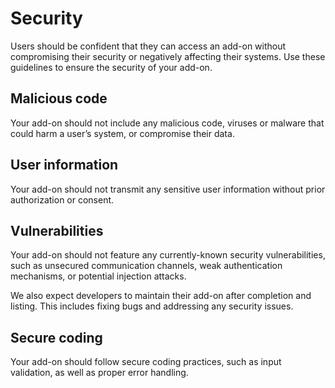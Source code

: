 # Security
Users should be confident that they can access an add-on without compromising their security or negatively affecting their systems. Use these guidelines to ensure the security of your add-on. 

## Malicious code

Your add-on should not include any malicious code, viruses or malware that could harm a user’s system, or compromise their data.

## User information

Your add-on should not transmit any sensitive user information without prior authorization or consent.

## Vulnerabilities

Your add-on should not feature any currently-known security vulnerabilities, such as unsecured communication channels, weak authentication mechanisms, or potential injection attacks.

We also expect developers to maintain their add-on after completion and listing. This includes fixing bugs and addressing any security issues.

## Secure coding

Your add-on should follow secure coding practices, such as input validation, as well as proper error handling.
